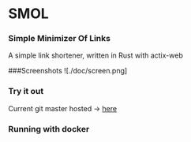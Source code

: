 # SMOL
### Simple Minimizer Of Links
A simple link shortener, written in Rust with actix-web

###Screenshots
![./doc/screen.png]

### Try it out
Current git master hosted -> [here](https://s.cub3d.pw)

### Running with docker


